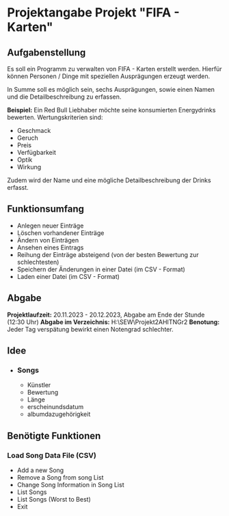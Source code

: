 # Projektangabe Projekt "FIFA - Karten"

## Aufgabenstellung
Es soll ein Programm zu verwalten von FIFA - Karten erstellt werden.
Hierfür können Personen / Dinge mit speziellen Ausprägungen erzeugt werden.

In Summe soll es möglich sein, sechs Ausprägungen, sowie einen Namen
 und die Detailbeschreibung zu erfassen.

__Beispiel:__
Ein Red Bull Liebhaber möchte seine konsumierten Energydrinks bewerten.
Wertungskriterien sind:
 * Geschmack
 * Geruch
 * Preis
 * Verfügbarkeit
 * Optik
 * Wirkung


Zudem wird der Name und eine mögliche Detailbeschreibung der Drinks erfasst.

## Funktionsumfang
 * Anlegen neuer Einträge
 * Löschen vorhandener Einträge
 * Ändern von Einträgen
 * Ansehen eines Eintrags
 * Reihung der Einträge absteigend (von der besten Bewertung zur schlechtesten)
 * Speichern der Änderungen in einer Datei (im CSV - Format)
 * Laden einer Datei (im CSV - Format)

## Abgabe
__Projektlaufzeit:__ 20.11.2023 - 20.12.2023, Abgabe am Ende der Stunde (12:30 Uhr)
__Abgabe im Verzeichnis:__ H:\SEW\Projekt2AHITNGr2
__Benotung:__ Jeder Tag verspätung bewirkt einen Notengrad schlechter.

## Idee
* ### __Songs__
   * Künstler 
   * Bewertung
   * Länge
   * erscheinundsdatum
   * albumdazugehörigkeit

## Benötigte Funktionen
  ###  Load Song Data File (CSV)

  * Add a new Song
  * Remove a Song from song List
  * Change Song Information in Song List
  * List Songs
  * List Songs (Worst to Best)
  * Exit